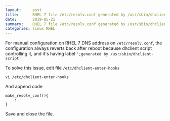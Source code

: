```yaml
---
layout:     post
title:      RHEL 7 file /etc/resolv.conf generated by /usr/sbin/dhclient-script
date:       2019-05-21
summary:    RHEL 7 file /etc/resolv.conf generated by /usr/sbin/dhclient-script and each time reboot the configuration gone
categories: linux RHEL
---
```


For manual configuration on RHEL 7 DNS address on `/etc/resolv.conf`, the configuration always reverts back after reboot because dhclient script controlling it, and it's having label `';generated by /usr/sbin/dhclient-script'` 

To solve this issue, edit file `/etc/dhclient-enter-hooks`
```
vi /etc/dhclient-enter-hooks
```

And append code
```
make_resolv_conf(){
	:
}
```

Save and close the file.